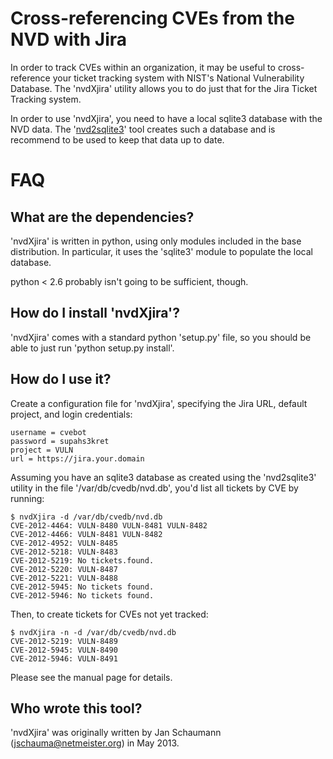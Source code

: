 Cross-referencing CVEs from the NVD with Jira
=============================================
In order to track CVEs within an organization, it may be useful to cross-
reference your ticket tracking system with NIST's National Vulnerability
Database.  The 'nvdXjira' utility allows you to do just that for the Jira
Ticket Tracking system.

In order to use 'nvdXjira', you need to have a local sqlite3 database with
the NVD data.  The '[nvd2sqlite3](https://github.com/jschauma/nvd2sqlite3)' tool creates such a database and is
recommend to be used to keep that data up to date.

FAQ
===

What are the dependencies?
--------------------------
'nvdXjira' is written in python, using only modules included in the base
distribution.  In particular, it uses the 'sqlite3' module to populate the
local database.

python < 2.6 probably isn't going to be sufficient, though.

How do I install 'nvdXjira'?
-------------------------------
'nvdXjira' comes with a standard python 'setup.py' file, so you should
be able to just run 'python setup.py install'.

How do I use it?
----------------
Create a configuration file for 'nvdXjira', specifying the Jira URL,
default project, and login credentials:

    username = cvebot
    password = supahs3kret
    project = VULN
    url = https://jira.your.domain

Assuming you have an sqlite3 database as created using the 'nvd2sqlite3'
utility in the file '/var/db/cvedb/nvd.db', you'd list all tickets by CVE
by running:

    $ nvdXjira -d /var/db/cvedb/nvd.db
    CVE-2012-4464: VULN-8480 VULN-8481 VULN-8482
    CVE-2012-4466: VULN-8481 VULN-8482
    CVE-2012-4952: VULN-8485
    CVE-2012-5218: VULN-8483
    CVE-2012-5219: No tickets.found.
    CVE-2012-5220: VULN-8487
    CVE-2012-5221: VULN-8488
    CVE-2012-5945: No tickets found.
    CVE-2012-5946: No tickets found.

Then, to create tickets for CVEs not yet tracked:

    $ nvdXjira -n -d /var/db/cvedb/nvd.db
    CVE-2012-5219: VULN-8489
    CVE-2012-5945: VULN-8490
    CVE-2012-5946: VULN-8491

Please see the manual page for details.

Who wrote this tool?
--------------------
'nvdXjira' was originally written by Jan Schaumann (jschauma@netmeister.org)
in May 2013.
